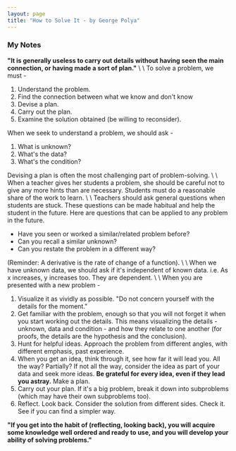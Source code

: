 ```yaml
---
layout: page
title: "How to Solve It - by George Polya"
---
```

### My Notes 

**"It is generally useless to carry out details without having seen the main connection, or having made a sort of plan."**
\\
\\
To solve a problem, we must -

  1.  Understand the problem.
  2.  Find the connection between what we know and don't know
  3.  Devise a plan. 
  3.  Carry out the plan.
  4.  Examine the solution obtained (be willing to reconsider).

When we seek to understand a problem, we should ask -

  1. What is unknown?
  2. What's the data?
  3. What's the condition?

Devising a plan is often the most challenging part of problem-solving.
\\
\\
When a teacher gives her students a problem, she should be careful not to give any more hints than are necessary.  Students must do a reasonable share of the work to learn.
\\
\\
Teachers should ask general questions when students are stuck.  These questions can be made habitual and help the student in the future.  Here are questions that can be applied to any problem in the future. 

  - Have you seen or worked a similar/related problem before?
  - Can you recall a similar unknown?
  - Can you restate the problem in a different way?

(Reminder: A derivative is the rate of change of a function).
\\
\\
When we have unknown data, we should ask if it's independent of known data.  i.e. As x increases, y increases too. They are dependent.
\\
\\
When you are presented with a new problem -

  1. Visualize it as vividly as possible.  "Do not concern yourself with the details for the moment."
  2. Get familiar with the problem, enough so that you will not forget it when you start working out the details. This means visualizing the details - unknown, data and condition - and how they relate to one another (for proofs, the details are the hypothesis and the conclusion).
  3. Hunt for helpful ideas. Approach the problem from different angles, with different emphasis, past experience.
  4. When you get an idea, think through it, see how far it will lead you. All the way?  Partially?  If not all the way, consider the idea as part of your data and seek more ideas. **Be grateful for every idea, even if they lead you astray.** Make a plan.
  5. Carry out your plan. If it's a big problem, break it down into subproblems (which may have their own subproblems too).
  6. Reflect.  Look back. Consider the solution from different sides. Check it.  See if you can find a simpler way.

**"If you get into the habit of (reflecting, looking back), you will acquire some knowledge well ordered and ready to use, and you will develop your ability of solving problems."**
